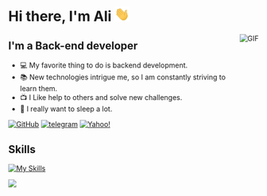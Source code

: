 # Hi there, I'm Ali  <img width="30px" src="https://github.com/SatYu26/SatYu26/raw/master/Assets/Hi.gif" />

<img align="right" alt="GIF" height="190px" src="https://octodex.github.com/images/Fintechtocat.png" />

## I'm a Back-end developer

- 💻 My favorite thing to do is backend development.
- 📚 New technologies intrigue me, so I am constantly striving to learn them.
- 📺 I Like help to others and solve new challenges.
- 🔴 I really want to sleep a lot.

[![GitHub](https://img.shields.io/badge/GitHub-100000?style=for-the-badge&logo=github&logoColor=white)](https://github.com/alissn)
[![telegram](https://img.shields.io/badge/Telegram-blue?style=for-the-badge&logo=telegram&logoColor=white&link=https://t.me/ssn96/)](https://t.me/ssn96/)
[![Yahoo!](https://img.shields.io/badge/Yahoo!-6001D2?style=for-the-badge&logo=Yahoo!&logoColor=white)](mailto:a_s47_1@yahoo.com)

## Skills
[![My Skills](https://skillicons.dev/icons?i=php,laravel,mysql,regex,bots,docker,git,graphql,jquery,js&theme=dark)](# "php,laravel,mysql,regex,telegram_bots,docker,git,graphql,jquery,js")


<img src="https://imgur.com/rilHVxA.png"/>
